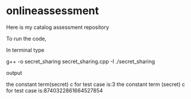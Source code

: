 # onlineassessment
Here is my catalog assessment repository

To run the code,

In terminal type 

g++ -o secret_sharing secret_sharing.cpp -I
./secret_sharing

output

the constant term(secret) c  for test case is:3
the constant term (secret) c for test case is:8740322861664527854
